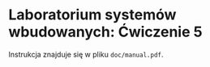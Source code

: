 # Laboratorium systemów wbudowanych: Ćwiczenie 5

Instrukcja znajduje się w pliku `doc/manual.pdf`.
